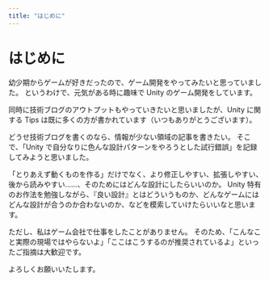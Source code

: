 ```yaml
---
title: "はじめに"
---
```


# はじめに

幼少期からゲームが好きだったので、ゲーム開発をやってみたいと思っていました。
というわけで、元気がある時に趣味で Unity のゲーム開発をしています。

同時に技術ブログのアウトプットもやっていきたいと思いましたが、Unity に関する Tips は既に多くの方が書かれています（いつもありがとうございます）。

どうせ技術ブログを書くのなら、情報が少ない領域の記事を書きたい。
そこで、「Unity で自分なりに色んな設計パターンをやろうとした試行錯誤」を記録してみようと思いました。

「とりあえず動くものを作る」だけでなく、より修正しやすい、拡張しやすい、後から読みやすい……、そのためにはどんな設計にしたらいいのか。
Unity 特有のお作法を勉強しながら、『良い設計』とはどういうものか、どんなゲームにはどんな設計が合うのか合わないのか、などを模索していけたらいいなと思います。

ただし、私はゲーム会社で仕事をしたことがありません。
そのため、「こんなこと実際の現場ではやらないよ」「ここはこうするのが推奨されているよ」といったご指摘は大歓迎です。

よろしくお願いいたします。
